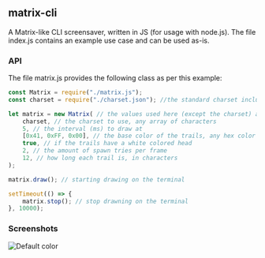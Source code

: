 ## matrix-cli

A Matrix-like CLI screensaver, written in JS (for usage with node.js).
The file index.js contains an example use case and can be used as-is.

### API

The file matrix.js provides the following class as per this example:

```js
const Matrix = require("./matrix.js");
const charset = require("./charset.json"); //the standard charset included in the repository

let matrix = new Matrix( // the values used here (except the charset) are equal to the default values
    charset, // the charset to use, any array of characters
    5, // the interval (ms) to draw at
    [0x41, 0xFF, 0x00], // the base color of the trails, any hex color
    true, // if the trails have a white colored head
    2, // the amount of spawn tries per frame
    12, // how long each trail is, in characters
);

matrix.draw(); // starting drawing on the terminal

setTimeout(() => {
    matrix.stop(); // stop drawning on the terminal
}, 10000);
```

### Screenshots

![Default color](https://i.imgur.com/8NzvGpa.png)